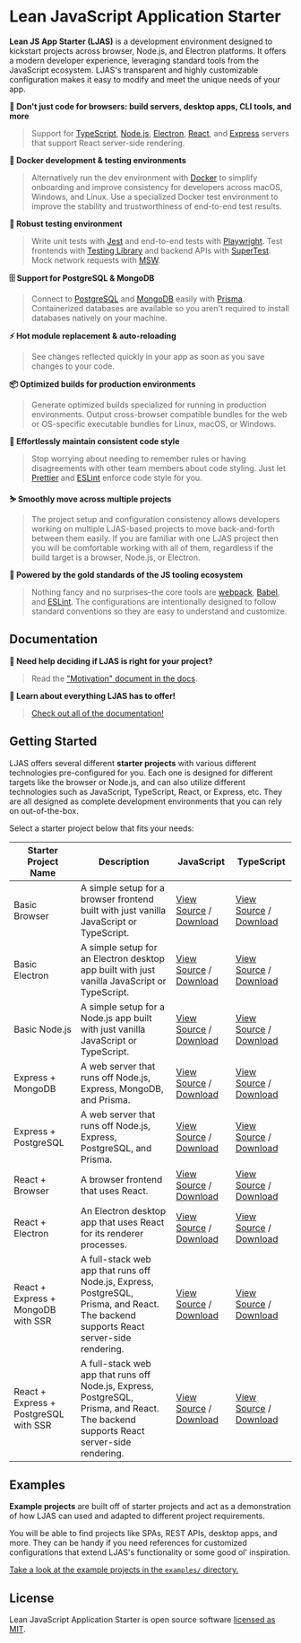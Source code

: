 # Lean JavaScript Application Starter

**Lean JS App Starter (LJAS)** is a development environment designed to kickstart projects across browser, Node.js, and Electron platforms. It offers a modern developer experience, leveraging standard tools from the JavaScript ecosystem. LJAS's transparent and highly customizable configuration makes it easy to modify and meet the unique needs of your app.

**🎉 Don't just code for browsers: build servers, desktop apps, CLI tools, and more**

> Support for [TypeScript](https://typescriptlang.org), [Node.js](https://nodejs.org), [Electron](https://electronjs.org), [React](https://react.dev), and [Express](https://expressjs.com) servers that support React server-side rendering.

**🐳 Docker development & testing environments**

> Alternatively run the dev environment with [Docker](https://docker.com) to simplify onboarding and improve consistency for developers across macOS, Windows, and Linux. Use a specialized Docker test environment to improve the stability and trustworthiness of end-to-end test results.

**🧪 Robust testing environment**

> Write unit tests with [Jest](https://jestjs.io) and end-to-end tests with [Playwright](https://playwright.dev). Test frontends with [Testing Library](https://testing-library.com) and backend APIs with [SuperTest](https://github.com/ladjs/supertest). Mock network requests with [MSW](https://mswjs.io).

**🗄️ Support for PostgreSQL & MongoDB**

> Connect to [PostgreSQL](https://postgresql.org) and [MongoDB](https://mongodb.com) easily with [Prisma](https://prisma.io). Containerized databases are available so you aren't required to install databases natively on your machine.

**⚡ Hot module replacement & auto-reloading**

> See changes reflected quickly in your app as soon as you save changes to your code.

**📦 Optimized builds for production environments**

> Generate optimized builds specialized for running in production environments. Output cross-browser compatible bundles for the web or OS-specific executable bundles for Linux, macOS, or Windows.

**🧼 Effortlessly maintain consistent code style**

> Stop worrying about needing to remember rules or having disagreements with other team members about code styling. Just let [Prettier](https://prettier.io) and [ESLint](https://eslint.org) enforce code style for you.

**⛷️ Smoothly move across multiple projects**

> The project setup and configuration consistency allows developers working on multiple LJAS-based projects to move back-and-forth between them easily. If you are familiar with one LJAS project then you will be comfortable working with all of them, regardless if the build target is a browser, Node.js, or Electron.

**🥇 Powered by the gold standards of the JS tooling ecosystem**

> Nothing fancy and no surprises–the core tools are [webpack](https://webpack.js.org), [Babel](https://babeljs.io), and [ESLint](https://eslint.org). The configurations are intentionally designed to follow standard conventions so they are easy to understand and customize.

## Documentation

**🤔 Need help deciding if LJAS is right for your project?**

> Read the ["Motivation" document in the docs](./docs/motivation.md).

**📖 Learn about everything LJAS has to offer!**

> [Check out all of the documentation!](./docs/README.md)

## Getting Started

LJAS offers several different **starter projects** with various different technologies pre-configured for you. Each one is designed for different targets like the browser or Node.js, and can also utilize different technologies such as JavaScript, TypeScript, React, or Express, etc. They are all designed as complete development environments that you can rely on out-of-the-box.

Select a starter project below that fits your needs:

| Starter Project Name                  | Description                                                                                                                           | JavaScript                                                                                                                                                                                                                                              | TypeScript                                                                                                                                                                                                                                                    |
| ------------------------------------- | ------------------------------------------------------------------------------------------------------------------------------------- | ------------------------------------------------------------------------------------------------------------------------------------------------------------------------------------------------------------------------------------------------------- | ------------------------------------------------------------------------------------------------------------------------------------------------------------------------------------------------------------------------------------------------------------- |
| Basic Browser                         | A simple setup for a browser frontend built with just vanilla JavaScript or TypeScript.                                               | [View Source](https://github.com/mattlean/lean-js-app-starter/tree/v1.1.0-dev/starters/basic-browser) / [Download](https://github.com/mattlean/lean-js-app-starter/releases/download/v1.1.0-dev/ljas-basic-browser_1-0-0.zip)                           | [View Source](https://github.com/mattlean/lean-js-app-starter/tree/v1.1.0-dev/starters/basic-browser-ts) / [Download](https://github.com/mattlean/lean-js-app-starter/releases/download/v1.1.0-dev/ljas-basic-browser-ts_1-0-0.zip)                           |
| Basic Electron                        | A simple setup for an Electron desktop app built with just vanilla JavaScript or TypeScript.                                          | [View Source](https://github.com/mattlean/lean-js-app-starter/tree/v1.1.0-dev/starters/basic-electron) / [Download](https://github.com/mattlean/lean-js-app-starter/releases/download/v1.1.0-dev/ljas-basic-electron_1-0-0.zip)                         | [View Source](https://github.com/mattlean/lean-js-app-starter/tree/v1.1.0-dev/starters/basic-electron-ts) / [Download](https://github.com/mattlean/lean-js-app-starter/releases/download/v1.1.0-dev/ljas-basic-electron-ts_1-0-0.zip)                         |
| Basic Node.js                         | A simple setup for a Node.js app built with just vanilla JavaScript or TypeScript.                                                    | [View Source](https://github.com/mattlean/lean-js-app-starter/tree/v1.1.0-dev/starters/basic-node) / [Download](https://github.com/mattlean/lean-js-app-starter/releases/download/v1.1.0-dev/ljas-basic-node_1-0-0.zip)                                 | [View Source](https://github.com/mattlean/lean-js-app-starter/tree/v1.1.0-dev/starters/basic-node-ts) / [Download](https://github.com/mattlean/lean-js-app-starter/releases/download/v1.1.0-dev/ljas-basic-node-ts_1-0-0.zip)                                 |
| Express + MongoDB                     | A web server that runs off Node.js, Express, MongoDB, and Prisma.                                                                     | [View Source](https://github.com/mattlean/lean-js-app-starter/tree/v1.1.0-dev/starters/express-mongo) / [Download](https://github.com/mattlean/lean-js-app-starter/releases/download/v1.1.0-dev/ljas-express-mongo_1-0-0.zip)                           | [View Source](https://github.com/mattlean/lean-js-app-starter/tree/v1.1.0-dev/starters/express-mongo-ts) / [Download](https://github.com/mattlean/lean-js-app-starter/releases/download/v1.1.0-dev/ljas-express-mongo-ts_1-0-0.zip)                           |
| Express + PostgreSQL                  | A web server that runs off Node.js, Express, PostgreSQL, and Prisma.                                                                  | [View Source](https://github.com/mattlean/lean-js-app-starter/tree/v1.1.0-dev/starters/express-postgres) / [Download](https://github.com/mattlean/lean-js-app-starter/releases/download/v1.1.0-dev/ljas-express-postgres_1-0-0.zip)                     | [View Source](https://github.com/mattlean/lean-js-app-starter/tree/v1.1.0-dev/starters/express-postgres-ts) / [Download](https://github.com/mattlean/lean-js-app-starter/releases/download/v1.1.0-dev/ljas-express-postgres-ts_1-0-0.zip)                     |
| React + Browser                       | A browser frontend that uses React.                                                                                                   | [View Source](https://github.com/mattlean/lean-js-app-starter/tree/v1.1.0-dev/starters/react-browser) / [Download](https://github.com/mattlean/lean-js-app-starter/releases/download/v1.1.0-dev/ljas-react-browser_1-0-0.zip)                           | [View Source](https://github.com/mattlean/lean-js-app-starter/tree/v1.1.0-dev/starters/react-browser-ts) / [Download](https://github.com/mattlean/lean-js-app-starter/releases/download/v1.1.0-dev/ljas-react-browser-ts_1-0-0.zip)                           |
| React + Electron                      | An Electron desktop app that uses React for its renderer processes.                                                                   | [View Source](https://github.com/mattlean/lean-js-app-starter/tree/v1.1.0-dev/starters/react-electron) / [Download](https://github.com/mattlean/lean-js-app-starter/releases/download/v1.1.0-dev/ljas-react-electron_1-0-0.zip)                         | [View Source](https://github.com/mattlean/lean-js-app-starter/tree/v1.1.0-dev/starters/react-electron-ts) / [Download](https://github.com/mattlean/lean-js-app-starter/releases/download/v1.1.0-dev/ljas-react-electron-ts_1-0-0.zip)                         |
| React + Express + MongoDB with SSR    | A full-stack web app that runs off Node.js, Express, PostgreSQL, Prisma, and React. The backend supports React server-side rendering. | [View Source](https://github.com/mattlean/lean-js-app-starter/tree/v1.1.0-dev/starters/react-express-mongo-ssr) / [Download](https://github.com/mattlean/lean-js-app-starter/releases/download/v1.1.0-dev/ljas-react-express-mongo-ssr_1-0-0.zip)       | [View Source](https://github.com/mattlean/lean-js-app-starter/tree/v1.1.0-dev/starters/react-express-mongo-ssr-ts) / [Download](https://github.com/mattlean/lean-js-app-starter/releases/download/v1.1.0-dev/ljas-react-express-mongo-ssr-ts_1-0-0.zip)       |
| React + Express + PostgreSQL with SSR | A full-stack web app that runs off Node.js, Express, PostgreSQL, Prisma, and React. The backend supports React server-side rendering. | [View Source](https://github.com/mattlean/lean-js-app-starter/tree/v1.1.0-dev/starters/react-express-postgres-ssr) / [Download](https://github.com/mattlean/lean-js-app-starter/releases/download/v1.1.0-dev/ljas-react-express-postgres-ssr_1-0-0.zip) | [View Source](https://github.com/mattlean/lean-js-app-starter/tree/v1.1.0-dev/starters/react-express-postgres-ssr-ts) / [Download](https://github.com/mattlean/lean-js-app-starter/releases/download/v1.1.0-dev/ljas-react-express-postgres-ssr-ts_1-0-0.zip) |

## Examples

**Example projects** are built off of starter projects and act as a demonstration of how LJAS can used and adapted to different project requirements.

You will be able to find projects like SPAs, REST APIs, desktop apps, and more. They can be handy if you need references for customized configurations that extend LJAS's functionality or some good ol' inspiration.

[Take a look at the example projects in the `examples/` directory.](./examples)

## License

Lean JavaScript Application Starter is open source software [licensed as MIT](https://github.com/mattlean/lean-js-app-starter/blob/v1.1.0-dev/LICENSE).
